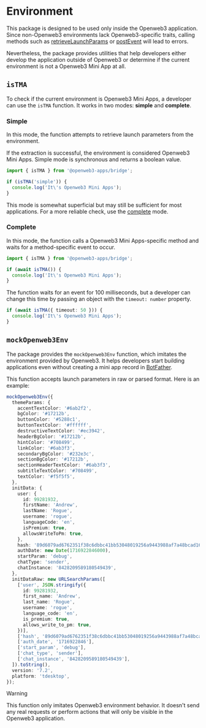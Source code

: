 # Environment

This package is designed to be used only inside the Openweb3 application. Since non-Openweb3
environments lack Openweb3-specific traits, calling methods such
as [retrieveLaunchParams](launch-parameters.md) or [postEvent](methods.md#postevent) will lead to
errors.

Nevertheless, the package provides utilities that help developers either develop the application
outside of Openweb3 or determine if the current environment is not a Openweb3 Mini App at all.

## `isTMA`

To check if the current environment is Openweb3 Mini Apps, a developer can use the `isTMA` function.
It works in two modes: **simple** and **complete**.

### Simple

In this mode, the function attempts to retrieve launch parameters from the environment.

If the extraction is successful, the environment is considered Openweb3 Mini Apps.
Simple mode is synchronous and returns a boolean value.

```ts
import { isTMA } from '@openweb3-apps/bridge';

if (isTMA('simple')) {
  console.log('It\'s Openweb3 Mini Apps');
}
```

This mode is somewhat superficial but may still be sufficient for most applications. For a more
reliable check, use the [complete](#complete) mode.

### Complete

In this mode, the function calls a Openweb3 Mini Apps-specific method and waits for a
method-specific event to occur.

```ts
import { isTMA } from '@openweb3-apps/bridge';

if (await isTMA()) {
  console.log('It\'s Openweb3 Mini Apps');
}
```

The function waits for an event for 100 milliseconds, but a developer can change this time
by passing an object with the `timeout: number` property.

```ts
if (await isTMA({ timeout: 50 })) {
  console.log('It\'s Openweb3 Mini Apps');
}
```

## `mockOpenweb3Env`

The package provides the `mockOpenweb3Env` function, which imitates the environment provided by
Openweb3. It helps developers start building applications even without creating a mini app record in
[BotFather](https://t.me/botfather).

This function accepts launch parameters in raw or parsed format. Here is an example:

```ts
mockOpenweb3Env({
  themeParams: {
    accentTextColor: '#6ab2f2',
    bgColor: '#17212b',
    buttonColor: '#5288c1',
    buttonTextColor: '#ffffff',
    destructiveTextColor: '#ec3942',
    headerBgColor: '#17212b',
    hintColor: '#708499',
    linkColor: '#6ab3f3',
    secondaryBgColor: '#232e3c',
    sectionBgColor: '#17212b',
    sectionHeaderTextColor: '#6ab3f3',
    subtitleTextColor: '#708499',
    textColor: '#f5f5f5',
  },
  initData: {
    user: {
      id: 99281932,
      firstName: 'Andrew',
      lastName: 'Rogue',
      username: 'rogue',
      languageCode: 'en',
      isPremium: true,
      allowsWriteToPm: true,
    },
    hash: '89d6079ad6762351f38c6dbbc41bb53048019256a9443988af7a48bcad16ba31',
    authDate: new Date(1716922846000),
    startParam: 'debug',
    chatType: 'sender',
    chatInstance: '8428209589180549439',
  },
  initDataRaw: new URLSearchParams([
    ['user', JSON.stringify({
      id: 99281932,
      first_name: 'Andrew',
      last_name: 'Rogue',
      username: 'rogue',
      language_code: 'en',
      is_premium: true,
      allows_write_to_pm: true,
    })],
    ['hash', '89d6079ad6762351f38c6dbbc41bb53048019256a9443988af7a48bcad16ba31'],
    ['auth_date', '1716922846'],
    ['start_param', 'debug'],
    ['chat_type', 'sender'],
    ['chat_instance', '8428209589180549439'],
  ]).toString(),
  version: '7.2',
  platform: 'tdesktop',
});
```

> [!WARNING]
> This function only imitates Openweb3 environment behavior. It doesn't send any real
> requests or perform actions that will only be visible in the Openweb3 application.
